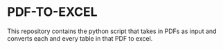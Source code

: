 # PDF-TO-EXCEL
This repository contains the python script that takes in PDFs as input and converts each and every table in that PDF to excel.
